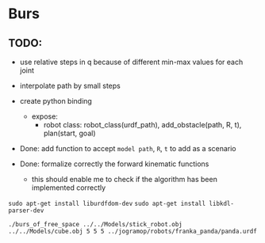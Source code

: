 # Burs

## TODO:
- use relative steps in q because of different min-max values for each joint
- interpolate path by small steps
- create python binding
  - expose:
    - robot class: robot_class(urdf_path), add_obstacle(path, R, t), plan(start, goal)

- Done: add function to accept `model path`, `R`, `t` to add as a scenario
- Done: formalize correctly the forward kinematic functions
  - this should enable me to check if the algorithm has been implemented correctly


`sudo apt-get install liburdfdom-dev`
`sudo apt-get install libkdl-parser-dev`

`./burs_of_free_space ../../Models/stick_robot.obj ../../Models/cube.obj 5 5 5 ../jogramop/robots/franka_panda/panda.urdf `
